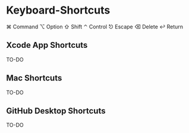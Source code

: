 # Keyboard-Shortcuts
⌘ Command
⌥ Option
⇧ Shift 
⌃ Control
⎋ Escape
⌫ Delete
↩ Return


## Xcode App Shortcuts
TO-DO

## Mac Shortcuts
TO-DO

## GitHub Desktop Shortcuts
TO-DO
